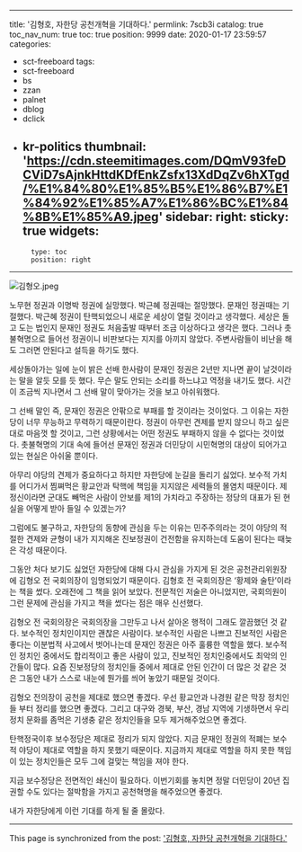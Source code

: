 
---
title: '김형호, 자한당 공천개혁을 기대하다.'
permlink: 7scb3i
catalog: true
toc_nav_num: true
toc: true
position: 9999
date: 2020-01-17 23:59:57
categories:
- sct-freeboard
tags:
- sct-freeboard
- bs
- zzan
- palnet
- dblog
- dclick
- kr-politics
thumbnail: 'https://cdn.steemitimages.com/DQmV93feDCViD7sAjnkHttdKDfEnkZsfx13XdDqZv6hXTgd/%E1%84%80%E1%85%B5%E1%86%B7%E1%84%92%E1%85%A7%E1%86%BC%E1%84%8B%E1%85%A9.jpeg'
sidebar:
    right:
        sticky: true
widgets:
    -
        type: toc
        position: right
---


![김형오.jpeg](https://cdn.steemitimages.com/DQmV93feDCViD7sAjnkHttdKDfEnkZsfx13XdDqZv6hXTgd/%E1%84%80%E1%85%B5%E1%86%B7%E1%84%92%E1%85%A7%E1%86%BC%E1%84%8B%E1%85%A9.jpeg)

노무현 정권과 이명박 정권에 실망했다. 박근혜 정권때는 절망했다. 문재인 정권때는 기절했다. 박근혜 정권이 탄핵되었으니 새로운 세상이 열릴 것이라고 생각했다. 세상은 돌고 도는 법인지 문재인 정권도 처음출발 때부터 조금 이상하다고 생각은 했다. 그러나 촛불혁명으로 들어선 정권이니 비판보다는 지지를 아끼지 않았다. 주변사람들이 비난을 해도 그러면 안된다고 설득을 하기도 했다. 

세상돌아가는 일에 눈이 밝은 선배 한사람이 문재인 정권은 2년만 지나면 끝이 날것이라는 말을 알듯 모를 듯 했다. 무슨 말도 안되는 소리를 하느냐고 역정을 내기도 했다. 시간이 조금씩 지나면서 그 선배 말이 맞아가는 것을 보고 아쉬워했다. 

그 선배 말인 즉, 문재인 정권은 안팎으로 부패를 할 것이라는 것이었다. 그 이유는 자한당이 너무 무능하고 무력하기 때문이란다.  정권이 아무런 견제를 받지 않으니 하고 싶은대로 마음껏 할 것이고, 그런 상황에서는 어떤 정권도 부패하지 않을 수 없다는 것이었다. 촛불혁명의 기대 속에 들어선 문재인 정권과 더민당이 시민혁명의 대상이 되어가고 있는 현실은 아쉬울 뿐이다. 

아무리 야당의 견제가 중요하다고 하지만 자한당에 눈길을 돌리기 싫었다. 보수적 가치를 어디가서 찜쪄먹은 황교안과 탁핵에 책임을 지지않은 세력들의 몰염치 때문이다. 제정신이라면 군대도 빼먹은 사람이 안보를 제1의 가치라고 주장하는 정당의 대표가 된 현실을 어떻게 받아 들일 수 있겠는가? 

그럼에도 불구하고, 자한당의 동향에 관심을 두는 이유는 민주주의라는 것이 야당의 적절한 견제와 균형이 내가 지지해온 진보정권이 건전함을 유지하는데 도움이 된다는 때늦은 각성 때문이다.

그동안 처다 보기도 싫었던 자한당에 대해 다시 관심을 가지게 된 것은 공천관리위원장에 김형오 전 국회의장이 임명되었기 때문이다. 김형호 전 국회의장은 ‘황제와 술탄’이라는 책을 썼다. 오래전에 그 책을 읽어 보았다. 전문적인 저술은 아니었지만, 국회의원이 그런 문제에 관심을 가지고 책을 썼다는 점은 매우 신선했다. 

김형오 전 국회의장은 국회의장을 그만두고 나서 살아온 행적이 그래도 깔끔했던 것 같다. 보수적인 정치인이지만 괜찮은 사람이다. 보수적인 사람은 나쁘고 진보적인 사람은 좋다는 이분법적 사고에서 벗어나는데 문재인 정권은 아주 훌륭한 역할을 했다. 보수적인 정치인 중에서도 합리적이고 좋은 사람이 있고, 진보적인 정치인중에서도 최악의 인간들이 많다. 요즘 진보정당의 정치인들 중에서 제대로 안된 인간이 더 많은 것 같은 것은 그동안 내가 스스로 내눈에 뭔가를 씌어 놓았기 때문일 것이다. 

김형오 전의장이 공천을 제대로 했으면 좋겠다. 우선 황교안과 나경원 같은 막장 정치인들 부터 정리를 했으면 좋겠다. 그리고 대구와 경북, 부산, 경남 지역에 기생하면서 우리 정치 문화를 좀먹은 기생충 같은 정치인들을 모두 제거해주었으면 좋겠다. 

탄핵정국이후 보수정당은 제대로 정리가 되지 않았다. 지금 문재인 정권의 적폐는 보수적 야당이 제대로 역할을 하지 못했기 때문이다. 지금까지 제대로 역할을 하지 못한 책임이 있는 정치인들은 모두 그에 걸맞는 책임을 져야 한다. 

지금 보수정당은 전면적인 쇄신이 필요하다. 이번기회를 놓치면 정말 더민당이 20년 집권할 수도 있다는 절박함을 가지고 공천혁명을 해주었으면 좋겠다.

내가 자한당에게 이런 기대를 하게 될 줄 몰랐다.

- - -

This page is synchronized from the post: ['김형호, 자한당 공천개혁을 기대하다.'](https://steemit.com/@oldstone/7scb3i)

